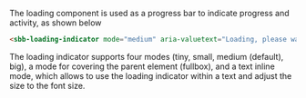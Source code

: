 The loading component is used as a progress bar to indicate progress and activity, as shown below

```html
<sbb-loading-indicator mode="medium" aria-valuetext="Loading, please wait"></sbb-loading-indicator>
```

The loading indicator supports four modes (tiny, small, medium (default), big),
a mode for covering the parent element (fullbox),
and a text inline mode, which allows to use the loading indicator within a text and adjust the size to the font size.

